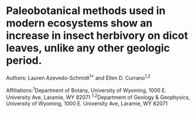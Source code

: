 # Paleobotanical methods used in modern ecosystems show an increase in insect herbivory on dicot leaves, unlike any other geologic period. 

Authors: Lauren Azevedo-Schmidt<sup>1*</sup> and Ellen D. Currano<sup>1,2</sup>

Affiliations:<sup>1</sup>Department of Botany, University of Wyoming, 1000 E. University Ave, Laramie, WY 82071
<sup>1,2</sup>Department of Geology & Geophysics, University of Wyoming, 1000 E. University Ave, Laramie, WY 82071
